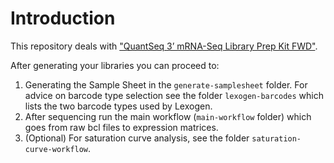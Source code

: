 # Introduction
This repository deals with ["QuantSeq 3’ mRNA-Seq Library Prep Kit FWD"](https://www.lexogen.com/quantseq-3mrna-sequencing/).

After generating your libraries you can proceed to:

1. Generating the Sample Sheet in the `generate-samplesheet` folder. For advice on barcode type selection see the folder `lexogen-barcodes` which lists the two barcode types used by Lexogen.
2. After sequencing run the main workflow (`main-workflow` folder) which goes from raw bcl files to expression matrices.
3. (Optional) For saturation curve analysis, see the folder `saturation-curve-workflow`.
